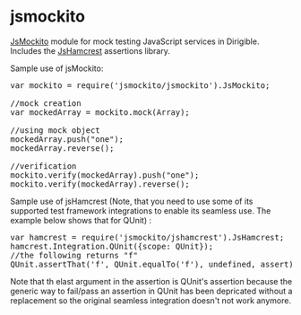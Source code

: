 # jsmockito
[JsMockito](http://jsmockito.org/) module for mock testing JavaScript services in Dirigible. Includes the [JsHamcrest](http://danielfm.github.com/jshamcrest/) assertions library.

Sample use of jsMockito:
<pre>var mockito = require('jsmockito/jsmockito').JsMockito;

//mock creation
var mockedArray = mockito.mock(Array);

//using mock object
mockedArray.push("one");
mockedArray.reverse();

//verification
mockito.verify(mockedArray).push("one");
mockito.verify(mockedArray).reverse();
</pre>

Sample use of jsHamcrest (Note, that you need to use some of its supported test framework integrations to enable its seamless use. The example below shows that for QUnit) :
<pre>
var hamcrest = require('jsmockito/jshamcrest').JsHamcrest;
hamcrest.Integration.QUnit({scope: QUnit});
//the following returns "f"
QUnit.assertThat('f', QUnit.equalTo('f'), undefined, assert);
</pre>
Note that th elast argument in the assertion is QUnit's assertion because the generic way to fail/pass an assertion in QUnit has been depricated without a replacement so the original seamless integration doesn't not work anymore.
